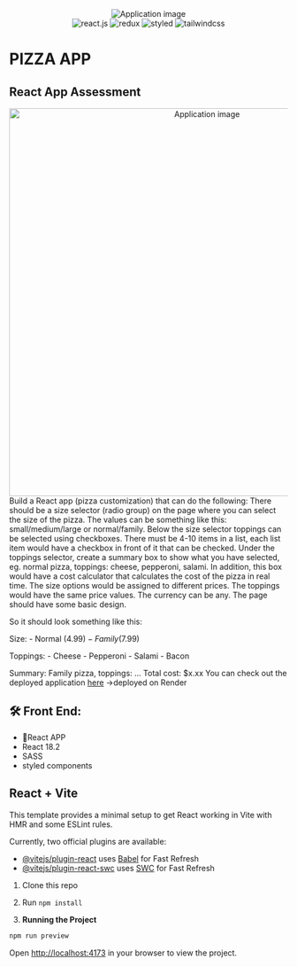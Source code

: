  <div align="center">
  <img alt="Application image" src="https://nordicapis.com/wp-content/uploads/How-to-Build-an-API-Driven-Weather-App.png" />
</div>
  <div align="center">
    <img src="https://img.shields.io/badge/-React_JS-black?style=for-the-badge&logoColor=white&logo=react&color=61DAFB" alt="react.js" />
    <img src="https://img.shields.io/badge/-Redux-black?style=for-the-badge&logoColor=white&logo=redux&color=764ABC" alt="redux" />
    <img src="https://img.shields.io/badge/-Styled-black?style=for-the-badge&logoColor=white&logo=styled&color=06B6D4" alt="styled" />
    <img src="https://img.shields.io/badge/-Tailwind_CSS-black?style=for-the-badge&logoColor=white&logo=tailwindcss&color=06B6D4" alt="tailwindcss" />
  </div>

# PIZZA APP

## React App Assessment

<div align="center">
  <img alt="Application image" src="https://vargaae.hu/images/projects/weather-app-git.png" width="700" />
</div>
Build a React app (pizza customization) that can do the following: There should be a size selector (radio group) on the page where you can select the size of the pizza. The values can be something like this: small/medium/large or normal/family. Below the size selector toppings can be selected using checkboxes. There must be 4-10 items in a list, each list item would have a checkbox in front of it that can be checked. Under the toppings selector, create a summary box to show what you have selected, eg. normal pizza, toppings: cheese, pepperoni, salami. In addition, this box would have a cost calculator that calculates the cost of the pizza in real time. The size options would be assigned to different prices. The toppings would have the same price values. The currency can be any. The page should have some basic design.

So it should look something like this:

Size: - Normal ($4.99) - Family ($7.99)

Toppings: - Cheese - Pepperoni - Salami - Bacon

Summary: Family pizza, toppings: ... Total cost: $x.xx
You can check out the deployed application [here](https://react-weatherapp-bstudio.onrender.com)
->deployed on Render

## 🛠 Front End:

- 🚀React APP
- React 18.2
- SASS
- styled components

## React + Vite

This template provides a minimal setup to get React working in Vite with HMR and some ESLint rules.

Currently, two official plugins are available:

- [@vitejs/plugin-react](https://github.com/vitejs/vite-plugin-react/blob/main/packages/plugin-react/README.md) uses [Babel](https://babeljs.io/) for Fast Refresh
- [@vitejs/plugin-react-swc](https://github.com/vitejs/vite-plugin-react-swc) uses [SWC](https://swc.rs/) for Fast Refresh

1. Clone this repo
2. Run `npm install`

3. **Running the Project**

```bash
npm run preview
```

Open [http://localhost:4173](http://localhost:4173) in your browser to view the project.
